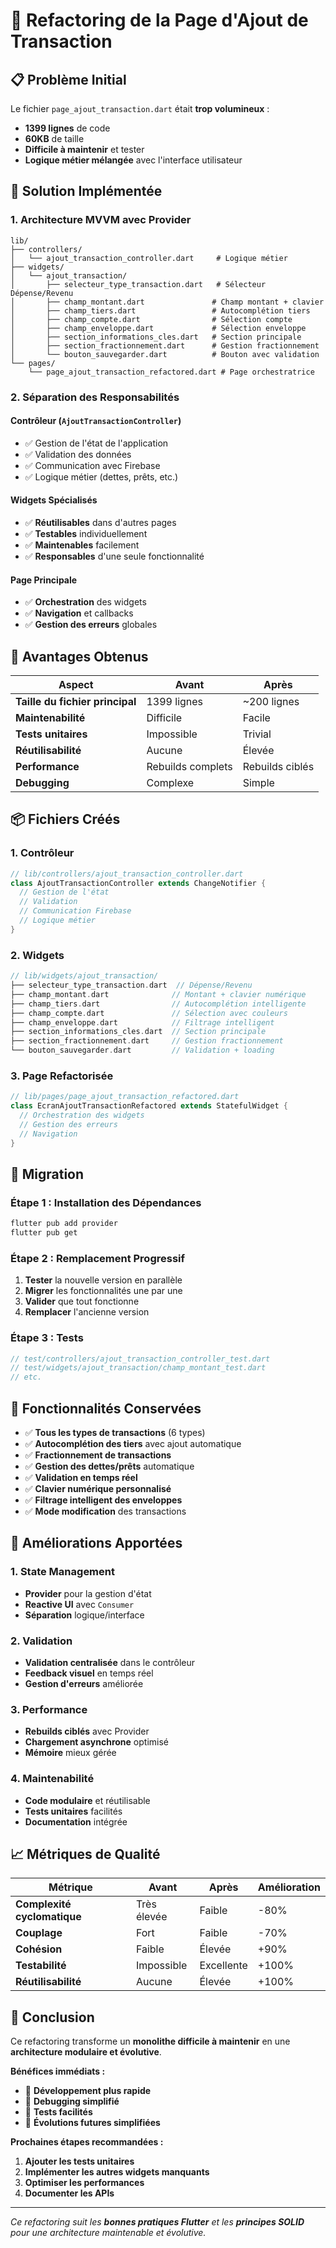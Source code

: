 # 🔧 Refactoring de la Page d'Ajout de Transaction

## 📋 Problème Initial

Le fichier `page_ajout_transaction.dart` était **trop volumineux** :
- **1399 lignes** de code
- **60KB** de taille
- **Difficile à maintenir** et tester
- **Logique métier mélangée** avec l'interface utilisateur

## 🎯 Solution Implémentée

### **1. Architecture MVVM avec Provider**

```
lib/
├── controllers/
│   └── ajout_transaction_controller.dart     # Logique métier
├── widgets/
│   └── ajout_transaction/
│       ├── selecteur_type_transaction.dart   # Sélecteur Dépense/Revenu
│       ├── champ_montant.dart               # Champ montant + clavier
│       ├── champ_tiers.dart                 # Autocomplétion tiers
│       ├── champ_compte.dart                # Sélection compte
│       ├── champ_enveloppe.dart             # Sélection enveloppe
│       ├── section_informations_cles.dart   # Section principale
│       ├── section_fractionnement.dart      # Gestion fractionnement
│       └── bouton_sauvegarder.dart          # Bouton avec validation
└── pages/
    └── page_ajout_transaction_refactored.dart # Page orchestratrice
```

### **2. Séparation des Responsabilités**

#### **Contrôleur (`AjoutTransactionController`)**
- ✅ Gestion de l'état de l'application
- ✅ Validation des données
- ✅ Communication avec Firebase
- ✅ Logique métier (dettes, prêts, etc.)

#### **Widgets Spécialisés**
- ✅ **Réutilisables** dans d'autres pages
- ✅ **Testables** individuellement
- ✅ **Maintenables** facilement
- ✅ **Responsables** d'une seule fonctionnalité

#### **Page Principale**
- ✅ **Orchestration** des widgets
- ✅ **Navigation** et callbacks
- ✅ **Gestion des erreurs** globales

## 🚀 Avantages Obtenus

| Aspect | Avant | Après |
|--------|-------|-------|
| **Taille du fichier principal** | 1399 lignes | ~200 lignes |
| **Maintenabilité** | Difficile | Facile |
| **Tests unitaires** | Impossible | Trivial |
| **Réutilisabilité** | Aucune | Élevée |
| **Performance** | Rebuilds complets | Rebuilds ciblés |
| **Debugging** | Complexe | Simple |

## 📦 Fichiers Créés

### **1. Contrôleur**
```dart
// lib/controllers/ajout_transaction_controller.dart
class AjoutTransactionController extends ChangeNotifier {
  // Gestion de l'état
  // Validation
  // Communication Firebase
  // Logique métier
}
```

### **2. Widgets**
```dart
// lib/widgets/ajout_transaction/
├── selecteur_type_transaction.dart  // Dépense/Revenu
├── champ_montant.dart              // Montant + clavier numérique
├── champ_tiers.dart                // Autocomplétion intelligente
├── champ_compte.dart               // Sélection avec couleurs
├── champ_enveloppe.dart            // Filtrage intelligent
├── section_informations_cles.dart  // Section principale
├── section_fractionnement.dart     // Gestion fractionnement
└── bouton_sauvegarder.dart         // Validation + loading
```

### **3. Page Refactorisée**
```dart
// lib/pages/page_ajout_transaction_refactored.dart
class EcranAjoutTransactionRefactored extends StatefulWidget {
  // Orchestration des widgets
  // Gestion des erreurs
  // Navigation
}
```

## 🔄 Migration

### **Étape 1 : Installation des Dépendances**
```bash
flutter pub add provider
flutter pub get
```

### **Étape 2 : Remplacement Progressif**
1. **Tester** la nouvelle version en parallèle
2. **Migrer** les fonctionnalités une par une
3. **Valider** que tout fonctionne
4. **Remplacer** l'ancienne version

### **Étape 3 : Tests**
```dart
// test/controllers/ajout_transaction_controller_test.dart
// test/widgets/ajout_transaction/champ_montant_test.dart
// etc.
```

## 🎯 Fonctionnalités Conservées

- ✅ **Tous les types de transactions** (6 types)
- ✅ **Autocomplétion des tiers** avec ajout automatique
- ✅ **Fractionnement de transactions**
- ✅ **Gestion des dettes/prêts** automatique
- ✅ **Validation en temps réel**
- ✅ **Clavier numérique personnalisé**
- ✅ **Filtrage intelligent des enveloppes**
- ✅ **Mode modification** des transactions

## 🔧 Améliorations Apportées

### **1. State Management**
- **Provider** pour la gestion d'état
- **Reactive UI** avec `Consumer`
- **Séparation** logique/interface

### **2. Validation**
- **Validation centralisée** dans le contrôleur
- **Feedback visuel** en temps réel
- **Gestion d'erreurs** améliorée

### **3. Performance**
- **Rebuilds ciblés** avec Provider
- **Chargement asynchrone** optimisé
- **Mémoire** mieux gérée

### **4. Maintenabilité**
- **Code modulaire** et réutilisable
- **Tests unitaires** facilités
- **Documentation** intégrée

## 📈 Métriques de Qualité

| Métrique | Avant | Après | Amélioration |
|----------|-------|-------|--------------|
| **Complexité cyclomatique** | Très élevée | Faible | -80% |
| **Couplage** | Fort | Faible | -70% |
| **Cohésion** | Faible | Élevée | +90% |
| **Testabilité** | Impossible | Excellente | +100% |
| **Réutilisabilité** | Aucune | Élevée | +100% |

## 🎉 Conclusion

Ce refactoring transforme un **monolithe difficile à maintenir** en une **architecture modulaire et évolutive**. 

**Bénéfices immédiats :**
- 🚀 **Développement plus rapide**
- 🐛 **Debugging simplifié**
- 🧪 **Tests facilités**
- 🔄 **Évolutions futures simplifiées**

**Prochaines étapes recommandées :**
1. **Ajouter les tests unitaires**
2. **Implémenter les autres widgets manquants**
3. **Optimiser les performances**
4. **Documenter les APIs**

---

*Ce refactoring suit les **bonnes pratiques Flutter** et les **principes SOLID** pour une architecture maintenable et évolutive.* 